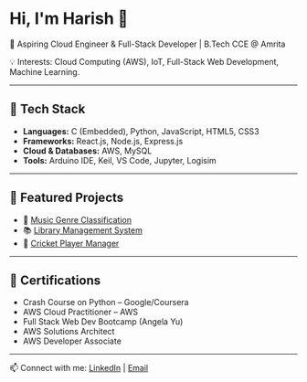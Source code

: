 # Hi, I'm Harish 👋  

🚀 Aspiring Cloud Engineer & Full-Stack Developer | B.Tech CCE @ Amrita  

💡 Interests: Cloud Computing (AWS), IoT, Full-Stack Web Development, Machine Learning.  

---
## 🔨 Tech Stack
- **Languages:** C (Embedded), Python, JavaScript, HTML5, CSS3  
- **Frameworks:** React.js, Node.js, Express.js  
- **Cloud & Databases:** AWS, MySQL  
- **Tools:** Arduino IDE, Keil, VS Code, Jupyter, Logisim  

---
## 📌 Featured Projects
- 🎵 [Music Genre Classification](https://github.com/harishrm/MusicGenreClassification)  
- 📚 [Library Management System](https://github.com/harishrm/LibraryManagementSystem)  
- 🏏 [Cricket Player Manager](https://github.com/harishrm/PlayerManagementDB)  

---
## 📜 Certifications
- Crash Course on Python – Google/Coursera  
- AWS Cloud Practitioner – AWS  
- Full Stack Web Dev Bootcamp (Angela Yu)   
- AWS Solutions Architect   
- AWS Developer Associate   

---
📫 Connect with me: [LinkedIn](https://linkedin.com/in/) | [Email](mailto:harishrm0036@gmail.com)

<!--
**harishrm-03/harishrm-03** is a ✨ _special_ ✨ repository because its `README.md` (this file) appears on your GitHub profile.

Here are some ideas to get you started:

- 🔭 I’m currently working on ...
- 🌱 I’m currently learning ...
- 👯 I’m looking to collaborate on ...
- 🤔 I’m looking for help with ...
- 💬 Ask me about ...
- 📫 How to reach me: ...
- 😄 Pronouns: ...
- ⚡ Fun fact: ...
-->
